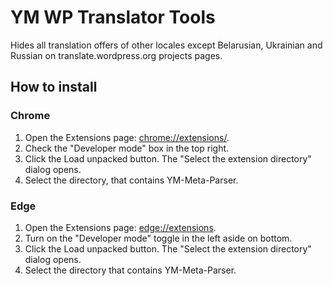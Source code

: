 # YM WP Translator Tools

Hides all translation offers of other locales except Belarusian, Ukrainian and Russian on translate.wordpress.org projects pages.

## How to install

### Chrome

1. Open the Extensions page: [chrome://extensions/](chrome://extensions/).
1. Check the "Developer mode" box in the top right.
1. Click the Load unpacked button. The "Select the extension directory" dialog opens.
1. Select the directory, that contains YM-Meta-Parser.

### Edge

1. Open the Extensions page: [edge://extensions](edge://extensions).
1. Turn on the "Developer mode" toggle in the left aside on bottom.
1. Click the Load unpacked button. The "Select the extension directory" dialog opens.
1. Select the directory that contains YM-Meta-Parser.